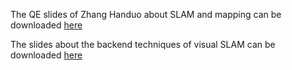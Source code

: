 The QE slides of Zhang Handuo about SLAM and mapping can be downloaded [here](https://entuedu-my.sharepoint.com/:p:/g/personal/hzhang032_e_ntu_edu_sg/EbjB-L6MDwFJu-1iPHd8iIoBT9DSP5sVbTtz3Cbdgou5hg?e=OZQKjs)

The slides about the backend techniques of visual SLAM can be downloaded [here](https://entuedu-my.sharepoint.com/:p:/g/personal/hzhang032_e_ntu_edu_sg/EaFY0pKLQadDsnuW3gpaCV0B0tNsQ8SMx8F7ial0A1ZvuA?e=FW0ZmI)

